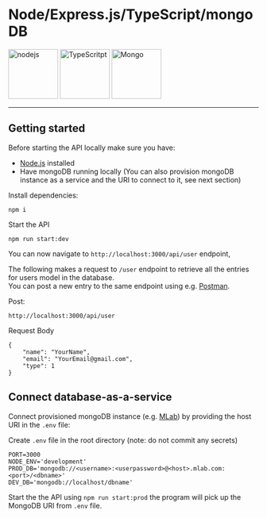 # Node/Express.js/TypeScript/mongoDB

<img height="100px" alt="nodejs" src="https://nodejs.org/static/images/logos/nodejs-new-pantone-black.svg">
<img height="100px" alt="TypeScritpt" src="https://raw.githubusercontent.com/remojansen/logo.ts/master/ts.png"> 
<img height="100px" alt="Mongo" src="https://webassets.mongodb.com/_com_assets/cms/MongoDB_Logo_FullColorBlack_RGB-4td3yuxzjs.png">
<hr>

## Getting started
Before starting the API locally make sure you have:
- [Node.js](https://nodejs.org) installed
- Have mongoDB running locally (You can also provision mongoDB instance as a service and the URI to connect to it, see next section)

Install dependencies:
```
npm i
```
Start the API
```
npm run start:dev
```

You can now navigate to `http://localhost:3000/api/user` endpoint, 

The following makes a request to `/user` endpoint to retrieve all the entries for users model in the database.<br>
You can post a new entry to the same endpoint using e.g. [Postman](https://www.getpostman.com/).

Post:
```
http://localhost:3000/api/user
```
Request Body
```
{
	"name": "YourName",
	"email": "YourEmail@gmail.com",
	"type": 1
}
```

## Connect database-as-a-service
Connect provisioned mongoDB instance (e.g. [MLab](mlab.com)) by providing the host URI in the `.env` file:

Create `.env` file in the root directory (note: do not commit any secrets)

```
PORT=3000
NODE_ENV='development'
PROD_DB='mongodb://<username>:<userpassword>@<host>.mlab.com:<port>/<dbname>'
DEV_DB='mongodb://localhost/dbname'
```

Start the the API using `npm run start:prod` the program will pick up the MongoDB URI from `.env` file.
